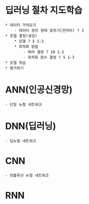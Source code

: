 # 딥러닝 절차 지도학습
    * 데이터 가져오기
        - 데이터 정리 형태 맞추기(전처리) ? 3
    * 모델 결정(생성)
        * 모델 ? 5 1-2
        * 최적화 방법
            - 에러 결정 ? 10 1-2
            - 최적화 함수 결정 ? 5 1-3
    * 모델 학습
    * 평가하기
# ANN(인공신경망)
    - 단일 뉴럴 네트워크
# DNN(딥러닝)
    - 딥뉴럴 네트워크
# CNN
    - 컨볼루션 뉴럴 네트워크
# RNN